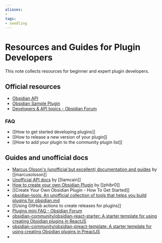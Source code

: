 ```yaml
---
aliases: 
- 
tags:
- seedling
---
```


# Resources and Guides for Plugin Developers

This note collects resources for beginner and expert plugin developers. 

## Official resources

- [Obsidian API](https://github.com/obsidianmd/obsidian-api)
- [Obsidian Sample Plugin](https://github.com/obsidianmd/obsidian-sample-plugin)
- [Developers & API topics - Obsidian Forum](https://forum.obsidian.md/c/developers-api/14)

### FAQ
- [[How to get started developing plugins]]
- [[How to release a new version of your plugin]]
- [[How to add your plugin to the community plugin list]]

## Guides and unofficial docs 

- [Marcus Olsson's (unofficial but excellent) documentation and guides](https://marcus.se.net/obsidian-plugin-docs/) by [[marcusolsson]]
- [Unofficial API docs](https://liamca.in/Obsidian/API+FAQ/index) by [[liamcain]]
- [How to create your own Obsidian Plugin](https://phibr0.medium.com/how-to-create-your-own-obsidian-plugin-53f2d5d44046) by [[phibr0]]
- [[Create Your Own Obsidian Plugin - How To Get Started]]
- [obsidian-tools: An unofficial collection of tools that helps you build plugins for obsidian.md](https://github.com/obsidian-tools/obsidian-tools) 
- [[Using GitHub actions to create releases for plugins]]
- [Plugins mini FAQ - Obsidian Forum](https://forum.obsidian.md/t/plugins-mini-faq/7737)
- [obsidian-community/obsidian-react-starter: A starter template for using creating Obsidian plugins in ReactJS](https://github.com/obsidian-community/obsidian-react-starter)
- [obsidian-community/obsidian-preact-template: A starter template for using creating Obsidian plugins in PreactJS](https://github.com/obsidian-community/obsidian-preact-template)
- 